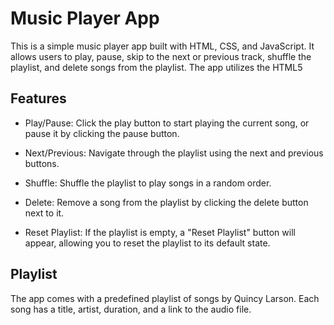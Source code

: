 # Music Player App
This is a simple music player app built with HTML, CSS, and JavaScript. 
It allows users to play, pause, skip to the next or previous track, 
shuffle the playlist, and delete songs from the playlist. 
The app utilizes the HTML5 <audio> element for playing audio.

## Features
* Play/Pause: Click the play button to start playing the current song,
  or pause it by clicking the pause button.

* Next/Previous: Navigate through the playlist using the next and previous buttons.

* Shuffle: Shuffle the playlist to play songs in a random order.

* Delete: Remove a song from the playlist by clicking the delete button next to it.

* Reset Playlist: If the playlist is empty, a "Reset Playlist" button will appear,
  allowing you to reset the playlist to its default state.


## Playlist
The app comes with a predefined playlist of songs by Quincy Larson. 
Each song has a title, artist, duration, and a link to the audio file.
